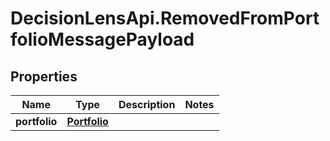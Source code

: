 # DecisionLensApi.RemovedFromPortfolioMessagePayload

## Properties
Name | Type | Description | Notes
------------ | ------------- | ------------- | -------------
**portfolio** | [**Portfolio**](Portfolio.md) |  | 


